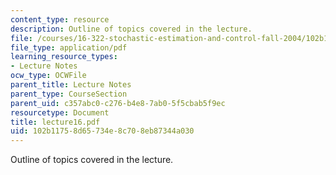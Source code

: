```yaml
---
content_type: resource
description: Outline of topics covered in the lecture.
file: /courses/16-322-stochastic-estimation-and-control-fall-2004/102b11758d65734e8c708eb87344a030_lecture16.pdf
file_type: application/pdf
learning_resource_types:
- Lecture Notes
ocw_type: OCWFile
parent_title: Lecture Notes
parent_type: CourseSection
parent_uid: c357abc0-c276-b4e8-7ab0-5f5cbab5f9ec
resourcetype: Document
title: lecture16.pdf
uid: 102b1175-8d65-734e-8c70-8eb87344a030
---
```

Outline of topics covered in the lecture.

